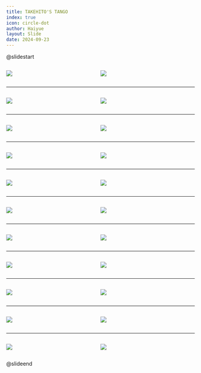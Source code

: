 ```yaml
---
title: TAKEHITO'S TANGO
index: true
icon: circle-dot
author: Haiyue
layout: Slide
date: 2024-09-23
---
```

 
@slidestart

<div style="display:flex">
<div style="flex:1">

![](https://raw.githubusercontent.com/yclord/reading/refs/heads/master/english/Level-X/TAKEHITO'S%20TANGO/001.webp)
</div>
<div style="flex:1">

![](https://raw.githubusercontent.com/yclord/reading/refs/heads/master/english/Level-X/TAKEHITO'S%20TANGO/002.webp)
</div>
</div>

---

<div style="display:flex">
<div style="flex:1">

![](https://raw.githubusercontent.com/yclord/reading/refs/heads/master/english/Level-X/TAKEHITO'S%20TANGO/003.webp)
</div>
<div style="flex:1">

![](https://raw.githubusercontent.com/yclord/reading/refs/heads/master/english/Level-X/TAKEHITO'S%20TANGO/004.webp)
</div>
</div>

---

<div style="display:flex">
<div style="flex:1">

![](https://raw.githubusercontent.com/yclord/reading/refs/heads/master/english/Level-X/TAKEHITO'S%20TANGO/005.webp)
</div>
<div style="flex:1">

![](https://raw.githubusercontent.com/yclord/reading/refs/heads/master/english/Level-X/TAKEHITO'S%20TANGO/006.webp)
</div>
</div>

---

<div style="display:flex">
<div style="flex:1">

![](https://raw.githubusercontent.com/yclord/reading/refs/heads/master/english/Level-X/TAKEHITO'S%20TANGO/007.webp)
</div>
<div style="flex:1">

![](https://raw.githubusercontent.com/yclord/reading/refs/heads/master/english/Level-X/TAKEHITO'S%20TANGO/008.webp)
</div>
</div>

---

<div style="display:flex">
<div style="flex:1">

![](https://raw.githubusercontent.com/yclord/reading/refs/heads/master/english/Level-X/TAKEHITO'S%20TANGO/009.webp)
</div>
<div style="flex:1">

![](https://raw.githubusercontent.com/yclord/reading/refs/heads/master/english/Level-X/TAKEHITO'S%20TANGO/010.webp)
</div>
</div>

---

<div style="display:flex">
<div style="flex:1">

![](https://raw.githubusercontent.com/yclord/reading/refs/heads/master/english/Level-X/TAKEHITO'S%20TANGO/011.webp)
</div>
<div style="flex:1">

![](https://raw.githubusercontent.com/yclord/reading/refs/heads/master/english/Level-X/TAKEHITO'S%20TANGO/012.webp)
</div>
</div>

---

<div style="display:flex">
<div style="flex:1">

![](https://raw.githubusercontent.com/yclord/reading/refs/heads/master/english/Level-X/TAKEHITO'S%20TANGO/013.webp)
</div>
<div style="flex:1">

![](https://raw.githubusercontent.com/yclord/reading/refs/heads/master/english/Level-X/TAKEHITO'S%20TANGO/014.webp)
</div>
</div>

---

<div style="display:flex">
<div style="flex:1">

![](https://raw.githubusercontent.com/yclord/reading/refs/heads/master/english/Level-X/TAKEHITO'S%20TANGO/015.webp)
</div>
<div style="flex:1">

![](https://raw.githubusercontent.com/yclord/reading/refs/heads/master/english/Level-X/TAKEHITO'S%20TANGO/016.webp)
</div>
</div>

---

<div style="display:flex">
<div style="flex:1">

![](https://raw.githubusercontent.com/yclord/reading/refs/heads/master/english/Level-X/TAKEHITO'S%20TANGO/017.webp)
</div>
<div style="flex:1">

![](https://raw.githubusercontent.com/yclord/reading/refs/heads/master/english/Level-X/TAKEHITO'S%20TANGO/018.webp)
</div>
</div>

---

<div style="display:flex">
<div style="flex:1">

![](https://raw.githubusercontent.com/yclord/reading/refs/heads/master/english/Level-X/TAKEHITO'S%20TANGO/019.webp)
</div>
<div style="flex:1">

![](https://raw.githubusercontent.com/yclord/reading/refs/heads/master/english/Level-X/TAKEHITO'S%20TANGO/020.webp)
</div>
</div>

---

<div style="display:flex">
<div style="flex:1">

![](https://raw.githubusercontent.com/yclord/reading/refs/heads/master/english/Level-X/TAKEHITO'S%20TANGO/021.webp)
</div>
<div style="flex:1">

![](https://raw.githubusercontent.com/yclord/reading/refs/heads/master/english/Level-X/TAKEHITO'S%20TANGO/022.webp)
</div>
</div>

@slideend